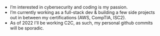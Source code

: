 - I’m interested in cybersecurity and coding is my passion.
- I’m currently working as a full-stack dev & building a few side projects out in between my certifications (AWS, CompTIA, ISC2).
- As of 2022 I'll be working C2C, as such, my personal github commits will be sporadic.
<!---
BeanJuice/BeanJuice is a ✨ special ✨ repository because its `README.md` (this file) appears on your GitHub profile.
You can click the Preview link to take a look at your changes.
--->

